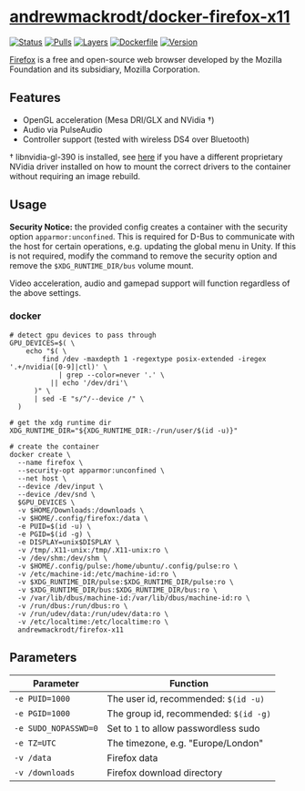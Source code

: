 # [andrewmackrodt/docker-firefox-x11](https://github.com/andrewmackrodt/dockerfiles/tree/master/firefox-x11)

[![Status](https://jenkins.mackrodt.io/buildStatus/icon?job=dockerfiles%2Ffirefox-x11)][status]
[![Pulls](https://img.shields.io/docker/pulls/andrewmackrodt/firefox-x11.svg)][pulls]
[![Layers](https://images.microbadger.com/badges/image/andrewmackrodt/firefox-x11.svg)][layers]
[![Dockerfile](https://img.shields.io/github/size/andrewmackrodt/dockerfiles/firefox-x11/Dockerfile.svg?label=dockerfile)][dockerfile]
[![Version](https://images.microbadger.com/badges/version/andrewmackrodt/firefox-x11.svg)][version]

[status]: https://jenkins.mackrodt.io/job/dockerfiles/job/firefox-x11/
[pulls]: https://hub.docker.com/r/andrewmackrodt/firefox-x11
[layers]: https://microbadger.com/images/andrewmackrodt/firefox-x11
[dockerfile]: https://github.com/andrewmackrodt/dockerfiles/blob/master/firefox-x11/Dockerfile
[version]: https://hub.docker.com/r/andrewmackrodt/firefox-x11/tags

[Firefox](https://www.mozilla.org/en-GB/firefox/new/) is a free and open-source
web browser developed by the Mozilla Foundation and its subsidiary, Mozilla
Corporation.

## Features

* OpenGL acceleration (Mesa DRI/GLX and NVidia †)
* Audio via PulseAudio
* Controller support (tested with wireless DS4 over Bluetooth)

† libnvidia-gl-390 is installed, see [here][gist] if you have a different
proprietary NVidia driver installed on how to mount the correct drivers to
the container without requiring an image rebuild.

[gist]: https://gist.github.com/andrewmackrodt/e5f9eaf63c9296db73901796bc46a3f8

## Usage

**Security Notice:** the provided config creates a container with the security
option `apparmor:unconfined`. This is required for D-Bus to communicate with
the host for certain operations, e.g. updating the global menu in Unity. If this
is not required, modify the command to remove the security option and remove
the `$XDG_RUNTIME_DIR/bus` volume mount.

Video acceleration, audio and gamepad support will function regardless of the
above settings.

### docker

```
# detect gpu devices to pass through
GPU_DEVICES=$( \
    echo "$( \
        find /dev -maxdepth 1 -regextype posix-extended -iregex '.+/nvidia([0-9]|ctl)' \
            | grep --color=never '.' \
          || echo '/dev/dri'\
      )" \
      | sed -E "s/^/--device /" \
  )

# get the xdg runtime dir
XDG_RUNTIME_DIR="${XDG_RUNTIME_DIR:-/run/user/$(id -u)}"

# create the container
docker create \
  --name firefox \
  --security-opt apparmor:unconfined \
  --net host \
  --device /dev/input \
  --device /dev/snd \
  $GPU_DEVICES \
  -v $HOME/Downloads:/downloads \
  -v $HOME/.config/firefox:/data \
  -e PUID=$(id -u) \
  -e PGID=$(id -g) \
  -e DISPLAY=unix$DISPLAY \
  -v /tmp/.X11-unix:/tmp/.X11-unix:ro \
  -v /dev/shm:/dev/shm \
  -v $HOME/.config/pulse:/home/ubuntu/.config/pulse:ro \
  -v /etc/machine-id:/etc/machine-id:ro \
  -v $XDG_RUNTIME_DIR/pulse:$XDG_RUNTIME_DIR/pulse:ro \
  -v $XDG_RUNTIME_DIR/bus:$XDG_RUNTIME_DIR/bus:ro \
  -v /var/lib/dbus/machine-id:/var/lib/dbus/machine-id:ro \
  -v /run/dbus:/run/dbus:ro \
  -v /run/udev/data:/run/udev/data:ro \
  -v /etc/localtime:/etc/localtime:ro \
  andrewmackrodt/firefox-x11
```

## Parameters

| Parameter | Function |
| --- | --- |
| `-e PUID=1000` | The user id, recommended: `$(id -u)` |
| `-e PGID=1000` | The group id, recommended: `$(id -g)` |
| `-e SUDO_NOPASSWD=0` | Set to `1` to allow passwordless sudo |
| `-e TZ=UTC` | The timezone, e.g. "Europe/London" |
| `-v /data` | Firefox data |
| `-v /downloads` | Firefox download directory |
